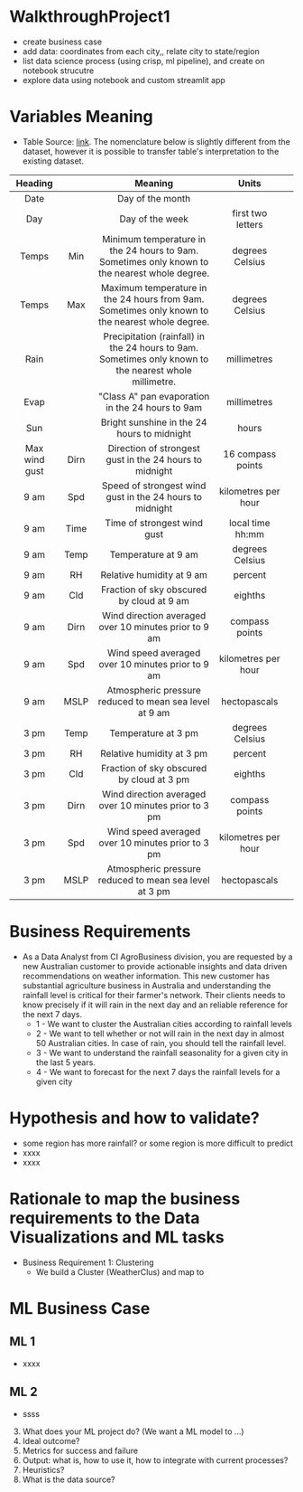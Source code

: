 # WalkthroughProject1


* create business case
*  add data: coordinates from each city,, relate city to state/region
* list data science process (using crisp, ml pipeline), and create on notebook strucutre
* explore data using notebook and custom streamlit app


# Variables Meaning
* Table Source: [link](http://www.bom.gov.au/climate/dwo/IDCJDW0000.shtml). The nomenclature below is slightly different from the dataset, however it is possible to transfer table's interpretation to the existing dataset.

|    Heading    |      |                                                 Meaning                                                |        Units        |   |
|:-------------:|:----:|:------------------------------------------------------------------------------------------------------:|:-------------------:|---|
| Date          |      | Day of the month                                                                                       |                     |   |
| Day           |      | Day of the week                                                                                        | first two letters   |   |
| Temps         | Min  | Minimum temperature in the 24 hours to 9am. Sometimes only known to the nearest whole degree.          | degrees Celsius     |   |
| Temps         | Max  | Maximum temperature in the 24 hours from 9am. Sometimes only known to the nearest whole degree.        | degrees Celsius     |   |
| Rain          |      | Precipitation (rainfall) in the 24 hours to 9am. Sometimes only known to the nearest whole millimetre. | millimetres         |   |
| Evap          |      | "Class A" pan evaporation in the 24 hours to 9am                                                       | millimetres         |   |
| Sun           |      | Bright sunshine in the 24 hours to midnight                                                            | hours               |   |
| Max wind gust | Dirn | Direction of strongest gust in the 24 hours to midnight                                                | 16 compass points   |   |
| 9 am          | Spd  | Speed of strongest wind gust in the 24 hours to midnight                                               | kilometres per hour |   |
| 9 am          | Time | Time of strongest wind gust                                                                            | local time hh:mm    |   |
| 9 am          | Temp | Temperature at 9 am                                                                                    | degrees Celsius     |   |
| 9 am          | RH   | Relative humidity at 9 am                                                                              | percent             |   |
| 9 am          | Cld  | Fraction of sky obscured by cloud at 9 am                                                              | eighths             |   |
| 9 am          | Dirn | Wind direction averaged over 10 minutes prior to 9 am                                                  | compass points      |   |
| 9 am          | Spd  | Wind speed averaged over 10 minutes prior to 9 am                                                      | kilometres per hour |   |
| 9 am          | MSLP | Atmospheric pressure reduced to mean sea level at 9 am                                                 | hectopascals        |   |
| 3 pm          | Temp | Temperature at 3 pm                                                                                    | degrees Celsius     |   |
| 3 pm          | RH   | Relative humidity at 3 pm                                                                              | percent             |   |
| 3 pm          | Cld  | Fraction of sky obscured by cloud at 3 pm                                                              | eighths             |   |
| 3 pm          | Dirn | Wind direction averaged over 10 minutes prior to 3 pm                                                  | compass points      |   |
| 3 pm          | Spd  | Wind speed averaged over 10 minutes prior to 3 pm                                                      | kilometres per hour |   |
| 3 pm          | MSLP | Atmospheric pressure reduced to mean sea level at 3 pm                                                 | hectopascals        |   |

# Business Requirements
* As a Data Analyst from CI AgroBusiness division, you are requested by a new Australian customer to provide actionable insights and data driven recommendations on weather information. This new customer has substantial agriculture business in Australia and understanding the rainfall level is critical for their farmer's network. Their clients needs to know precisely if it will rain in the next day and an reliable reference for the next 7 days.
  * 1 - We want to cluster the Australian cities according to rainfall levels 
  * 2 - We want to tell whether or not will rain in the next day in almost 50 Australian cities. In case of rain, you should tell the rainfall level.
  * 3 - We want to understand the rainfall seasonality for a given city in the last 5 years.
  * 4 - We want to forecast for the next 7 days the rainfall levels for a given city

# Hypothesis and how to validate?
* some region has more rainfall? or some region is more difficult to predict
* xxxx
* xxxx


# Rationale to map the business requirements to the Data Visualizations and ML tasks
* Business Requirement 1: Clustering
  * We build a Cluster (WeatherClus) and map to 



# ML Business Case
## ML 1
* xxxx

## ML 2
* ssss

3. What does your ML project do? (We want a ML model to …)
4. Ideal outcome? 
5. Metrics for success and failure
6. Output: what is, how to use it, how to integrate with current processes?
7. Heuristics?
8. What is the data source?
